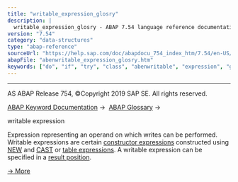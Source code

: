 ```yaml
---
title: "writable_expression_glosry"
description: |
  writable_expression_glosry - ABAP 7.54 language reference documentation
version: "7.54"
category: "data-structures"
type: "abap-reference"
sourceUrl: "https://help.sap.com/doc/abapdocu_754_index_htm/7.54/en-US/abenwritable_expression_glosry.htm"
abapFile: "abenwritable_expression_glosry.htm"
keywords: ["do", "if", "try", "class", "abenwritable", "expression", "glosry"]
---
```


* * *

AS ABAP Release 754, ©Copyright 2019 SAP SE. All rights reserved.

[ABAP Keyword Documentation](https://help.sap.com/doc/abapdocu_754_index_htm/7.54/en-US/abenabap.htm) →  [ABAP Glossary](https://help.sap.com/doc/abapdocu_754_index_htm/7.54/en-US/abenabap_glossary.htm) → 

writable expression

Expression representing an operand on which writes can be performed. Writable expressions are certain [constructor expressions](https://help.sap.com/doc/abapdocu_754_index_htm/7.54/en-US/abenconstructor_expression_glosry.htm "Glossary Entry") constructed using [NEW](https://help.sap.com/doc/abapdocu_754_index_htm/7.54/en-US/abennew_constructor_params_class.htm) and [CAST](https://help.sap.com/doc/abapdocu_754_index_htm/7.54/en-US/abenconstructor_expression_cast.htm) or [table expressions](https://help.sap.com/doc/abapdocu_754_index_htm/7.54/en-US/abentable_expression_glosry.htm "Glossary Entry"). A writable expression can be specified in a [result position](https://help.sap.com/doc/abapdocu_754_index_htm/7.54/en-US/abenresult_position_glosry.htm "Glossary Entry").

[→ More](https://help.sap.com/doc/abapdocu_754_index_htm/7.54/en-US/abenfunctions_expressions.htm)